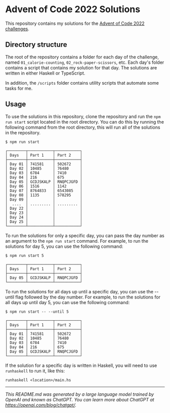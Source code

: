 # Advent of Code 2022 Solutions

This repository contains my solutions for the [Advent of Code 2022 challenges](https://adventofcode.com/2022).

## Directory structure

The root of the repository contains a folder for each day of the challenge, named `01_calorie-counting`, `02_rock-paper-scissors`, etc. Each day's folder contains a script that contains my solution for that day. The solutions are written in either Haskell or TypeScript.

In addition, the `/scripts` folder contains utility scripts that automate some tasks for me.

## Usage

To use the solutions in this repository, clone the repository and run the `npm run start` script located in the root directory. You can do this by running the following command from the root directory, this will run all of the solutions in the repository.

```
$ npm run start

┌────────┬───────────┬───────────┐
│ Days   │ Part 1    │ Part 2    │
├────────┼───────────┼───────────┤
│ Day 01 │ 741581    │ 502672    │
│ Day 02 │ 10485     │ 76480     │
│ Day 03 │ 6784      │ 7410      │
│ Day 04 │ 216       │ 675       │
│ Day 05 │ GCDJSKALP │ RNQPCJGFD │
│ Day 06 │ 1516      │ 1142      │
│ Day 07 │ 8764833   │ 6543085   │
│ Day 08 │ 1135      │ 578295    │
│ Day 09 │           │           │
│  ....  │ ......... │ ......... │
│ Day 22 │           │           │
│ Day 23 │           │           │
│ Day 24 │           │           │
│ Day 25 │           │           │
└────────┴───────────┴───────────┘
```

To run the solutions for only a specific day, you can pass the day number as an argument to the `npm run start` command. For example, to run the solutions for day 5, you can use the following command:

```
$ npm run start 5

┌────────┬───────────┬───────────┐
│ Days   │ Part 1    │ Part 2    │
├────────┼───────────┼───────────┤
│ Day 05 │ GCDJSKALP │ RNQPCJGFD │
└────────┴───────────┴───────────┘
```

To run the solutions for all days up until a specific day, you can use the --until flag followed by the day number. For example, to run the solutions for all days up until day 5, you can use the following command:

```
$ npm run start -- --until 5

┌────────┬───────────┬───────────┐
│ Days   │ Part 1    │ Part 2    │
├────────┼───────────┼───────────┤
│ Day 01 │ 741581    │ 502672    │
│ Day 02 │ 10485     │ 76480     │
│ Day 03 │ 6784      │ 7410      │
│ Day 04 │ 216       │ 675       │
│ Day 05 │ GCDJSKALP │ RNQPCJGFD │
└────────┴───────────┴───────────┘
```

If the solution for a specific day is written in Haskell, you will need to use `runhaskell` to run it, like this:

```
runhaskell <location>/main.hs
```

---

*This README.md was generated by a large language model trained by OpenAI and known as ChatGPT. You can learn more about ChatGPT at https://openai.com/blog/chatgpt/.*
